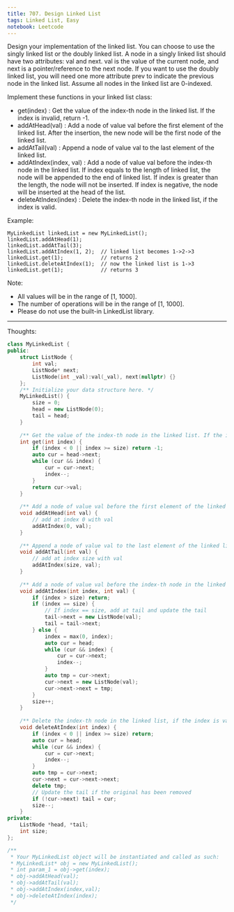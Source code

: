```yaml
---
title: 707. Design Linked List
tags: Linked List, Easy 
notebook: Leetcode
---
```


Design your implementation of the linked list. You can choose to use the singly linked list or the doubly linked list. A node in a singly linked list should have two attributes: val and next. val is the value of the current node, and next is a pointer/reference to the next node. If you want to use the doubly linked list, you will need one more attribute prev to indicate the previous node in the linked list. Assume all nodes in the linked list are 0-indexed.

Implement these functions in your linked list class:

- get(index) : Get the value of the index-th node in the linked list. If the index is invalid, return -1.
- addAtHead(val) : Add a node of value val before the first element of the linked list. After the insertion, the new node will be the first node of the linked list.
- addAtTail(val) : Append a node of value val to the last element of the linked list.
- addAtIndex(index, val) : Add a node of value val before the index-th node in the linked list. If index equals to the length of linked list, the node will be appended to the end of linked list. If index is greater than the length, the node will not be inserted. If index is negative, the node will be inserted at the head of the list.
- deleteAtIndex(index) : Delete the index-th node in the linked list, if the index is valid.

Example:
```
MyLinkedList linkedList = new MyLinkedList();
linkedList.addAtHead(1);
linkedList.addAtTail(3);
linkedList.addAtIndex(1, 2);  // linked list becomes 1->2->3
linkedList.get(1);            // returns 2
linkedList.deleteAtIndex(1);  // now the linked list is 1->3
linkedList.get(1);            // returns 3
```
Note:

- All values will be in the range of [1, 1000].
- The number of operations will be in the range of [1, 1000].
- Please do not use the built-in LinkedList library.

----------
Thoughts:
```c++
class MyLinkedList {
public:
    struct ListNode {
        int val;
        ListNode* next;
        ListNode(int _val):val(_val), next(nullptr) {}
    };
    /** Initialize your data structure here. */
    MyLinkedList() {
        size = 0;
        head = new ListNode(0);
        tail = head;
    }
    
    /** Get the value of the index-th node in the linked list. If the index is invalid, return -1. */
    int get(int index) {
        if (index < 0 || index >= size) return -1;
        auto cur = head->next;
        while (cur && index) {
            cur = cur->next;
            index--;
        }
        return cur->val;
    }
    
    /** Add a node of value val before the first element of the linked list. After the insertion, the new node will be the first node of the linked list. */
    void addAtHead(int val) {
        // add at index 0 with val
        addAtIndex(0, val);
    }
    
    /** Append a node of value val to the last element of the linked list. */
    void addAtTail(int val) {
        // add at index size with val
        addAtIndex(size, val);
    }
    
    /** Add a node of value val before the index-th node in the linked list. If index equals to the length of linked list, the node will be appended to the end of linked list. If index is greater than the length, the node will not be inserted. */
    void addAtIndex(int index, int val) {
        if (index > size) return;
        if (index == size) {
            // If index == size, add at tail and update the tail
            tail->next = new ListNode(val);
            tail = tail->next;
        } else {
            index = max(0, index);
            auto cur = head;
            while (cur && index) {
                cur = cur->next;
                index--;
            }
            auto tmp = cur->next;
            cur->next = new ListNode(val);
            cur->next->next = tmp;
        }
        size++;
    }
    
    /** Delete the index-th node in the linked list, if the index is valid. */
    void deleteAtIndex(int index) {
        if (index < 0 || index >= size) return;
        auto cur = head;
        while (cur && index) {
            cur = cur->next;
            index--;
        }
        auto tmp = cur->next;
        cur->next = cur->next->next;
        delete tmp;
        // Update the tail if the original has been removed
        if (!cur->next) tail = cur;
        size--;
    }
private:
    ListNode *head, *tail;
    int size;
};

/**
 * Your MyLinkedList object will be instantiated and called as such:
 * MyLinkedList* obj = new MyLinkedList();
 * int param_1 = obj->get(index);
 * obj->addAtHead(val);
 * obj->addAtTail(val);
 * obj->addAtIndex(index,val);
 * obj->deleteAtIndex(index);
 */
```
